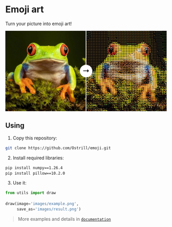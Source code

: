 # Emoji art

Turn your picture into emoji art!

![example](docs/assets/example.jpg)

## Using

1. Copy this repository:
```bash
git clone https://github.com/Ostrill/emoji.git
```

2. Install required libraries:
```bash
pip install numpy==1.26.4
pip install pillow==10.2.0
```

3. Use it:
```Python
from utils import draw

draw(image='images/example.png', 
     save_as='images/result.png')
```

> More examples and details in [`documentation`](docs/)